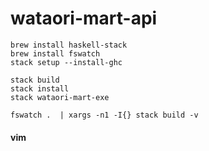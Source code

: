 # wataori-mart-api

```
brew install haskell-stack
brew install fswatch
stack setup --install-ghc
```

```
stack build
stack install
stack wataori-mart-exe
```

```
fswatch .  | xargs -n1 -I{} stack build -v
```


#### vim
